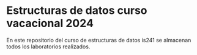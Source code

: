 # Estructuras de datos curso vacacional 2024 
En este repositorio del curso de estructuras de datos is241
se almacenan todos los laboratorios realizados.  
